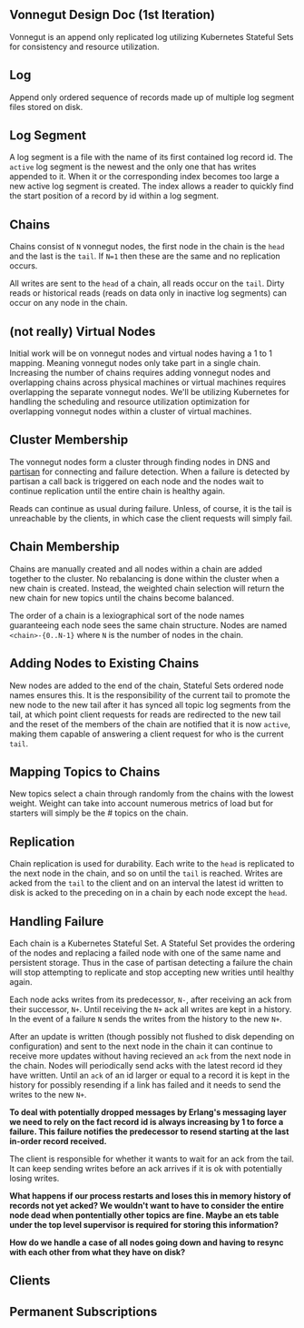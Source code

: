 Vonnegut Design Doc (1st Iteration)
-----------------------------------------

Vonnegut is an append only replicated log utilizing Kubernetes Stateful Sets for consistency and resource utilization.

## Log

Append only ordered sequence of records made up of multiple log segment files stored on disk.

## Log Segment

A log segment is a file with the name of its first contained log record id. The `active` log segment is the newest and the only one that has writes appended to it. When it or the corresponding index becomes too large a new active log segment is created. The index allows a reader to quickly find the start position of a record by id within a log segment.

## Chains

Chains consist of `N` vonnegut nodes, the first node in the chain is the `head` and the last is the `tail`. If `N=1` then these are the same and no replication occurs.

All writes are sent to the `head` of a chain, all reads occur on the `tail`. Dirty reads or historical reads (reads on data only in inactive log segments) can occur on any node in the chain.

## (not really) Virtual Nodes

Initial work will be on vonnegut nodes and virtual nodes having a 1 to 1 mapping. Meaning vonnegut nodes only take part in a single chain. Increasing the number of chains requires adding vonnegut nodes and overlapping chains across physical machines or virtual machines requires overlapping the separate vonnegut nodes. We'll be utilizing Kubernetes for handling the scheduling and resource utilization optimization for overlapping vonnegut nodes within a cluster of virtual machines.

## Cluster Membership

The vonnegut nodes form a cluster through finding nodes in DNS and [partisan](https://github.com/lasp-lang/partisan) for connecting and failure detection. When a failure is detected by partisan a call back is triggered on each node and the nodes wait to continue replication until the entire chain is healthy again.

Reads can continue as usual during failure. Unless, of course, it is the tail is unreachable by the clients, in which case the client requests will simply fail.

## Chain Membership

Chains are manually created and all nodes within a chain are added together to the cluster. No rebalancing is done within the cluster when a new chain is created. Instead, the weighted chain selection will return the new chain for new topics until the chains become balanced.

The order of a chain is a lexiographical sort of the node names guaranteeing each node sees the same chain structure. Nodes are named `<chain>-{0..N-1}` where `N` is the number of nodes in the chain.

## Adding Nodes to Existing Chains

New nodes are added to the end of the chain, Stateful Sets ordered node names ensures this. It is the responsibility of the current tail to promote the new node to the new tail after it has synced all topic log segments from the tail, at which point client requests for reads are redirected to the new tail and the reset of the members of the chain are notified that it is now `active`, making them capable of answering a client request for who is the current `tail`.

## Mapping Topics to Chains

New topics select a chain through randomly from the chains with the lowest weight. Weight can take into account numerous metrics of load but for starters will simply be the # topics on the chain.

## Replication

Chain replication is used for durability. Each write to the `head` is replicated to the next node in the chain, and so on until the `tail` is reached. Writes are acked from the `tail` to the client and on an interval the latest id written to disk is acked to the preceding on in a chain by each node except the `head`.

## Handling Failure

Each chain is a Kubernetes Stateful Set. A Stateful Set provides the ordering of the nodes and replacing a failed node with one of the same name and persistent storage. Thus in the case of partisan detecting a failure the chain will stop attempting to replicate and stop accepting new writies until healthy again.

Each node acks writes from its predecessor, `N-`, after receiving an ack from their successor, `N+`. Until receiving the `N+` ack all writes are kept in a history. In the event of a failure `N` sends the writes from the history to the new `N+`.

After an update is written (though possibly not flushed to disk depending on configuration) and sent to the next node in the chain it can continue to receive more updates without having recieved an `ack` from the next node in the chain. Nodes will periodically send acks with the latest record id they have written. Until an `ack` of an id larger or equal to a record it is kept in the history for possibly resending if a link has failed and it needs to send the writes to the new `N+`.

**To deal with potentially dropped messages by Erlang's messaging layer we need to rely on the fact record id is always increasing by 1 to force a failure. This failure notifies the predecessor to resend starting at the last in-order record received.**

The client is responsible for whether it wants to wait for an ack from the tail. It can keep sending writes before an ack arrives if it is ok with potentially losing writes.

**What happens if our process restarts and loses this in memory history of records not yet acked? We wouldn't want to have to consider the entire node dead when pontentially other topics are fine. Maybe an ets table under the top level supervisor is required for storing this information?**

**How do we handle a case of all nodes going down and having to resync with each other from what they have on disk?**

## Clients



## Permanent Subscriptions
